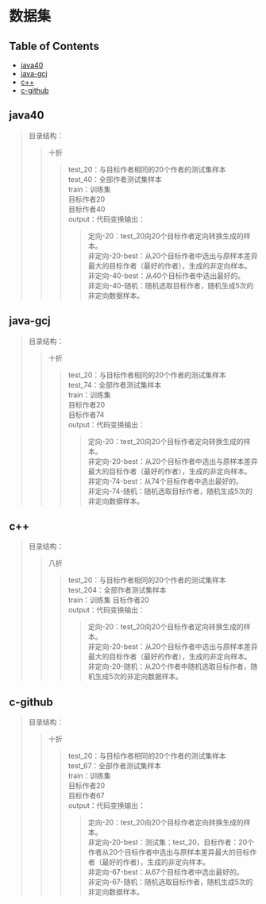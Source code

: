 # 数据集
## Table of Contents

- [java40](#Java40)
- [java-gcj](#java-gcj)
- [c++](#c++)
- [c-github](#c-github)
## java40
>  目录结构：  
>> 十折
>>>  test_20：与目标作者相同的20个作者的测试集样本  
>>>  test_40：全部作者测试集样本  
>>>  train：训练集  
>>>  目标作者20  
>>>  目标作者40  
>>>  output：代码变换输出：  
>>>> 定向-20：test_20向20个目标作者定向转换生成的样本。  
>>>> 非定向-20-best：从20个目标作者中选出与原样本差异最大的目标作者（最好的作者），生成的非定向样本。  
>>>> 非定向-40-best：从40个目标作者中选出最好的。  
>>>> 非定向-40-随机：随机选取目标作者，随机生成5次的非定向数据样本。  

## java-gcj
>  目录结构：  
>> 十折
>>>  test_20：与目标作者相同的20个作者的测试集样本  
>>>  test_74：全部作者测试集样本  
>>>  train：训练集  
>>>  目标作者20  
>>>  目标作者74   
>>>  output：代码变换输出：  
>>>> 定向-20：test_20向20个目标作者定向转换生成的样本。  
>>>> 非定向-20-best：从20个目标作者中选出与原样本差异最大的目标作者（最好的作者），生成的非定向样本。  
>>>> 非定向-74-best：从74个目标作者中选出最好的。  
>>>> 非定向-74-随机：随机选取目标作者，随机生成5次的非定向数据样本。  

## c++
>  目录结构：  
>> 八折
>>>  test_20：与目标作者相同的20个作者的测试集样本  
>>>  test_204：全部作者测试集样本  
>>>  train：训练集 
>>>  目标作者20     
>>>  output：代码变换输出：  
>>>> 定向-20：test_20向20个目标作者定向转换生成的样本。  
>>>> 非定向-20-best：从20个目标作者中选出与原样本差异最大的目标作者（最好的作者），生成的非定向样本。   
>>>> 非定向-20-随机：从20个作者中随机选取目标作者，随机生成5次的非定向数据样本。  

## c-github
>  目录结构：  
>> 十折
>>>  test_20：与目标作者相同的20个作者的测试集样本  
>>>  test_67：全部作者测试集样本  
>>>  train：训练集  
>>>  目标作者20  
>>>  目标作者67  
>>>  output：代码变换输出：  
>>>> 定向-20：test_20向20个目标作者定向转换生成的样本。  
>>>> 非定向-20-best：测试集：test_20，目标作者：20个作者从20个目标作者中选出与原样本差异最大的目标作者（最好的作者），生成的非定向样本。  
>>>> 非定向-67-best：从67个目标作者中选出最好的。  
>>>> 非定向-67-随机：随机选取目标作者，随机生成5次的非定向数据样本。 
